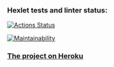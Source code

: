 ### Hexlet tests and linter status:
[![Actions Status](https://github.com/DaniilStr/frontend-project-lvl4/workflows/hexlet-check/badge.svg)](https://github.com/DaniilStr/frontend-project-lvl4/actions)

[![Maintainability](https://api.codeclimate.com/v1/badges/db3cad110cbcd32257fb/maintainability)](https://codeclimate.com/github/DaniilStr/frontend-project-lvl4/maintainability)

### [The project on Heroku](https://still-river-49136.herokuapp.com/)
